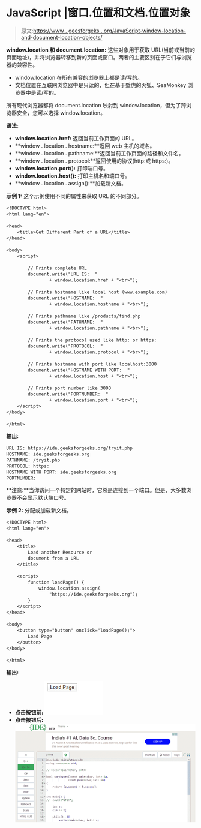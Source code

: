 # JavaScript |窗口.位置和文档.位置对象

> 原文:[https://www . geesforgeks . org/JavaScript-window-location-and-document-location-objects/](https://www.geeksforgeeks.org/javascript-window-location-and-document-location-objects/)

**window.location 和 document.location:** 这些对象用于获取 URL(当前或当前的页面地址)，并将浏览器转移到新的页面或窗口。两者的主要区别在于它们与浏览器的兼容性。

*   window.location 在所有兼容的浏览器上都是读/写的。
*   文档位置在互联网浏览器中是只读的，但在基于壁虎的火狐、SeaMonkey 浏览器中是读/写的。

所有现代浏览器都将 document.location 映射到 window.location，但为了跨浏览器安全，您可以选择 window.location。

**语法:**

*   **window.location.href:** 返回当前工作页面的 URL。
*   **window . location . hostname:**返回 web 主机的域名。
*   **window . location . pathname:**返回当前工作页面的路径和文件名。
*   **window . location . protocol:**返回使用的协议(http:或 https:)。
*   **window.location.port():** 打印端口号。
*   **window.location.host():** 打印主机名和端口号。
*   **window . location . assign():**加载新文档。

**示例 1:** 这个示例使用不同的属性来获取 URL 的不同部分。

```
<!DOCTYPE html>
<html lang="en">

<head>
    <title>Get Different Part of a URL</title>
</head>

<body>
    <script>

        // Prints complete URL
        document.write("URL IS:  " 
                + window.location.href + "<br>");

        // Prints hostname like local host (www.example.com)
        document.write("HOSTNAME:  " 
                + window.location.hostname + "<br>");

        // Prints pathname like /products/find.php
        document.write("PATHNAME:  " 
                + window.location.pathname + "<br>");

        // Prints the protocol used like http: or https:
        document.write("PROTOCOL:  " 
                + window.location.protocol + "<br>");

        // Prints hostname with port like localhost:3000
        document.write("HOSTNAME WITH PORT:  " 
                + window.location.host + "<br>");

        // Prints port number like 3000
        document.write("PORTNUMBER:  " 
                + window.location.port + "<br>");
    </script>
</body>

</html>
```

**输出:**

```
URL IS: https://ide.geeksforgeeks.org/tryit.php
HOSTNAME: ide.geeksforgeeks.org
PATHNAME: /tryit.php
PROTOCOL: https:
HOSTNAME WITH PORT: ide.geeksforgeeks.org
PORTNUMBER:
```

**注意:**当你访问一个特定的网站时，它总是连接到一个端口。但是，大多数浏览器不会显示默认端口号。

**示例 2:** 分配或加载新文档。

```
<!DOCTYPE html>
<html lang="en">

<head>
    <title>
        Load another Resource or 
        document from a URL
    </title>

    <script>
        function loadPage() {
            window.location.assign(
                "https://ide.geeksforgeeks.org");
        }
    </script>
</head>

<body>
    <button type="button" onclick="loadPage();">
        Load Page
    </button>
</body>

</html>  
```

**输出:**

*   **点击按钮前:**
    ![](img/911354e6d2068e7389952e2a0f8100e0.png)
*   **点击按钮后:**
    ![](img/f4218f041b957283b0e53883eb442416.png)